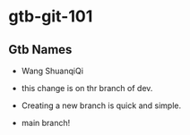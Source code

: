# gtb-git-101

## Gtb Names

- Wang ShuanqiQi
- this change is on thr branch of dev.

- Creating a new branch is quick and simple.

- main branch!
